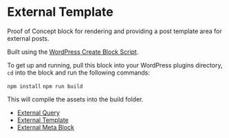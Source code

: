 # External Template
Proof of Concept block for rendering and providing a post template area for external posts.

Built using the [WordPress Create Block Script](https://www.npmjs.com/package/@wordpress/create-block).

To get up and running, pull this block into your WordPress plugins directory, `cd` into the block and run the following commands:

`npm install`
`npm run build`

This will compile the assets into the build folder.

- [External Query](https://github.com/mattwatsoncodes/external-query/)
- [External Template](https://github.com/mattwatsoncodes/external-template)
- [External Meta Block](https://github.com/mattwatsoncodes/external-meta-block)
